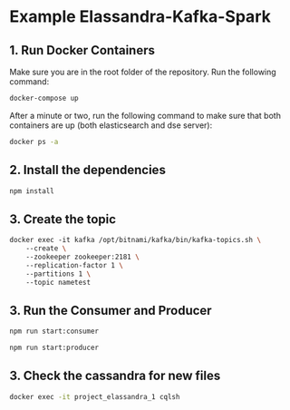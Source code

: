 # Example Elassandra-Kafka-Spark

## 1. Run Docker Containers
Make sure you are in the root folder of the repository. Run the following command: 
```bash
docker-compose up
```
After a minute or two, run the following command to make sure that both containers are up (both elasticsearch and dse server): 
```bash
docker ps -a
```

## 2. Install the dependencies
```bash
npm install
```

## 3. Create the topic
```bash
docker exec -it kafka /opt/bitnami/kafka/bin/kafka-topics.sh \
    --create \
    --zookeeper zookeeper:2181 \
    --replication-factor 1 \
    --partitions 1 \
    --topic nametest
```
## 3. Run the Consumer and Producer
```bash
npm run start:consumer
```
```bash
npm run start:producer
```
## 3. Check the cassandra for new files
```bash
docker exec -it project_elassandra_1 cqlsh
```